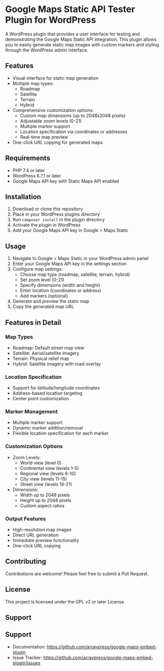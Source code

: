 # Google Maps Static API Tester Plugin for WordPress

A WordPress plugin that provides a user interface for testing and demonstrating the Google Maps Static API integration. This plugin allows you to easily generate static map images with custom markers and styling through the WordPress admin interface.

## Features

- Visual interface for static map generation
- Multiple map types:
    - Roadmap
    - Satellite
    - Terrain
    - Hybrid
- Comprehensive customization options:
    - Custom map dimensions (up to 2048x2048 pixels)
    - Adjustable zoom levels (0-21)
    - Multiple marker support
    - Location specification via coordinates or addresses
    - Real-time map preview
- One-click URL copying for generated maps

## Requirements

- PHP 7.4 or later
- WordPress 6.7.1 or later
- Google Maps API key with Static Maps API enabled

## Installation

1. Download or clone this repository
2. Place in your WordPress plugins directory
3. Run `composer install` in the plugin directory
4. Activate the plugin in WordPress
5. Add your Google Maps API key in Google > Maps Static

## Usage

1. Navigate to Google > Maps Static in your WordPress admin panel
2. Enter your Google Maps API key in the settings section
3. Configure map settings:
    - Choose map type (roadmap, satellite, terrain, hybrid)
    - Set zoom level (0-21)
    - Specify dimensions (width and height)
    - Enter location (coordinates or address)
    - Add markers (optional)
4. Generate and preview the static map
5. Copy the generated map URL

## Features in Detail

### Map Types
- Roadmap: Default street map view
- Satellite: Aerial/satellite imagery
- Terrain: Physical relief map
- Hybrid: Satellite imagery with road overlay

### Location Specification
- Support for latitude/longitude coordinates
- Address-based location targeting
- Center point customization

### Marker Management
- Multiple marker support
- Dynamic marker addition/removal
- Flexible location specification for each marker

### Customization Options
- Zoom Levels:
    - World view (level 0)
    - Continental view (levels 1-5)
    - Regional view (levels 6-10)
    - City view (levels 11-15)
    - Street view (levels 16-21)
- Dimensions:
    - Width up to 2048 pixels
    - Height up to 2048 pixels
    - Custom aspect ratios

### Output Features
- High-resolution map images
- Direct URL generation
- Immediate preview functionality
- One-click URL copying

## Contributing

Contributions are welcome! Please feel free to submit a Pull Request.

## License

This project is licensed under the GPL v2 or later License.

## Support

## Support

- Documentation: https://github.com/arraypress/google-maps-embed-plugin
- Issue Tracker: https://github.com/arraypress/google-maps-embed-plugin/issues
